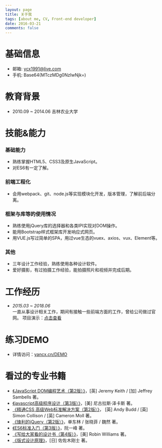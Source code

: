 ```yaml
---
layout: page
title: 关于我
tags: [about me, CV, Front-end developer]
date: 2016-03-21
comments: false
---
```

    
# 基础信息
* 邮箱: ycx1991@live.com
* 手机: Base64(MTczMDg0NzIwNjk=)

# 教育背景
* 2010.09 ~ 2014.06 吉林农业大学

# 技能&能力
### 基础能力
* 熟练掌握HTML5、CSS3及原生JavaScript。
* 对ES6有一定了解。
### 前端工程化
* 会用webpack、git、node.js等实现模块化开发，版本管理，了解前后端分离。
### 框架与库等的使用情况
* 熟练使用jQuery库的选择器和各类IPI实现对DOM操作。
* 能用Bootstrap样式框架库开发响应式网页。
* 用VUE.js写过简单的SPA，用过vue生态的vuex、axios、vux、Element等。
### 其他
* 三年设计工作经验，熟练使用各种设计软件。
* 爱好摄影，有过拍摄工作经验，能拍摄照片和视频并完成后期。

# 工作经历
* *2015.03 ~ 2018.06*  
	一直从事设计相关工作，期间有接触一些前端方面的工作，曾给公司做过官网。
	项目演示：[点击查看](http://www.yancx.cn/saturnbird/)

# 练习DEMO
* 详情访问：[yancx.cn/DEMO](http://www.yancx.cn/DEMO/)

# 看过的专业书籍
* [《JavaScript DOM编程艺术（第2版）》](https://book.douban.com/subject/6038371/)，[英] Jeremy Keith / [加] Jeffrey Sambells 著。
* [《javascript高级程序设计（第3版）》](https://book.douban.com/subject/10546125/)，[美] 尼古拉斯·泽卡斯 著。
* [《精通CSS 高级Web标准解决方案（第2版）》](https://book.douban.com/subject/4736167/)， [英] Andy Budd / [英] Simon Collison / [英] Cameron Moll 著。
* [《锋利的jQuery（第2版）》](https://book.douban.com/subject/10792216/)，单东林 / 张晓菲 / 魏然 著。
* [《ES6标准入门（第3版）》](https://book.douban.com/subject/27127030/)，阮一峰 著。
* [《写给大家看的设计书（第4版）》](https://book.douban.com/subject/26664522/)，[美] Robin Williams 著。
* [《版式设计原理》](https://book.douban.com/subject/2238320/)，[日] 佐佐木刚士 著。
